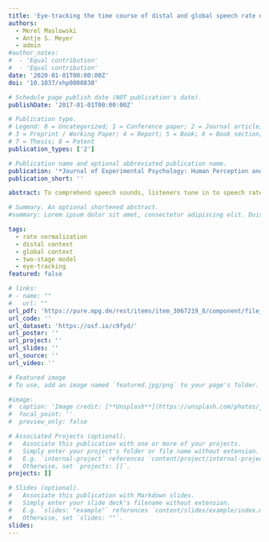 ```yaml
---
title: 'Eye-tracking the time course of distal and global speech rate effects'
authors:
  - Merel Maslowski
  - Antje S. Meyer
  - admin
#author_notes:
#  - 'Equal contribution'
#  - 'Equal contribution'
date: '2020-01-01T00:00:00Z'
doi: '10.1037/xhp0000838'

# Schedule page publish date (NOT publication's date).
publishDate: '2017-01-01T00:00:00Z'

# Publication type.
# Legend: 0 = Uncategorized; 1 = Conference paper; 2 = Journal article;
# 3 = Preprint / Working Paper; 4 = Report; 5 = Book; 6 = Book section;
# 7 = Thesis; 8 = Patent
publication_types: ['2']

# Publication name and optional abbreviated publication name.
publication: '*Journal of Experimental Psychology: Human Perception and Performance, 46*(10), 1148-1163, doi:10.1037/xhp0000838'
publication_short: ''

abstract: To comprehend speech sounds, listeners tune in to speech rate information in the proximal (immediately adjacent), distal (nonadjacent), and global context (further removed preceding and following sentences). Effects of global contextual speech rate cues on speech perception have been shown to follow constraints not found for proximal and distal speech rate. Therefore, listeners may process such global cues at distict time points during word recognition. We conducted a printed-word eye-tracking experiment to compare the time courses of distal and global rate effects. Results indicated that the distal rate effect emerged immediately after target sound presentation, in line with a general-auditory account. The global rate effect, however, arose more than 200 ms later than the distal rate effect, indicating that distal and global context effects involve distinct processing mechanisms. Results are interpreted in a 2-stage model of acoustic context effects. This model posits that distal context effects involve very early perceptual processes, while global context effects arise at a later stage, involving cognitive adjustments conditioned by higher-level information.

# Summary. An optional shortened abstract.
#summary: Lorem ipsum dolor sit amet, consectetur adipiscing elit. Duis posuere tellus ac convallis placerat. Proin tincidunt magna sed ex sollicitudin condimentum.

tags:
  - rate normalization
  - distal context 
  - global context
  - two-stage model
  - eye-tracking
featured: false

# links:
# - name: ""
#   url: ""
url_pdf: 'https://pure.mpg.de/rest/items/item_3067219_8/component/file_3261436/content'
url_code: ''
url_dataset: 'https://osf.io/c9fyd/'
url_poster: ''
url_project: ''
url_slides: ''
url_source: ''
url_video: ''

# Featured image
# To use, add an image named `featured.jpg/png` to your page's folder.

#image:
#  caption: 'Image credit: [**Unsplash**](https://unsplash.com/photos/jdD8gXaTZsc)'
#  focal_point: ''
#  preview_only: false

# Associated Projects (optional).
#   Associate this publication with one or more of your projects.
#   Simply enter your project's folder or file name without extension.
#   E.g. `internal-project` references `content/project/internal-project/index.md`.
#   Otherwise, set `projects: []`.
projects: []

# Slides (optional).
#   Associate this publication with Markdown slides.
#   Simply enter your slide deck's filename without extension.
#   E.g. `slides: "example"` references `content/slides/example/index.md`.
#   Otherwise, set `slides: ""`.
slides:
---
```


<!-- THIS MARKDOWN BIT IS CURRENTLY COMMENTED OUT









{{% callout note %}}
Click the _Cite_ button above to demo the feature to enable visitors to import publication metadata into their reference management software.
{{% /callout %}}

Supplementary notes can be added here, including [code and math](https://wowchemy.com/docs/content/writing-markdown-latex/).
-->